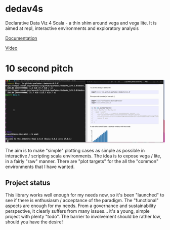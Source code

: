 # dedav4s
Declarative Data Viz 4 Scala - a thin shim around vega and vega lite. It is aimed at repl, interactive environments and exploratory analysis

[Documentation](https://quafadas.github.io/dedav4s/) 

[Video]()

# 10 second pitch

![3 sec pitch](/rawDocs/assets/dedav_intro.gif)

The aim is to make "simple" plotting cases as simple as possible in interactive / scripting scala environments. The idea is to expose vega / lite, in a fairly "raw" manner. There are "plot targets" for the all the "common" environments that I have wanted.

## Project status
This library works well enough for my needs now, so it's been "launched" to see if there is enthusiasm / acceptance of the paradigm. The "functional" aspects are enough for my needs. From a governance and sustainability perspective, it clearly suffers from many issues... it's a young, simple project with plenty "todo". The barrier to involvement should be rather low, should you have the desire! 